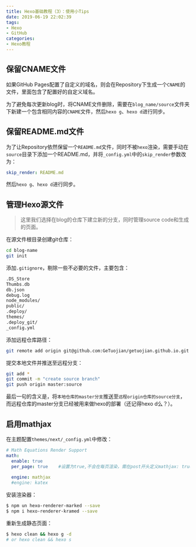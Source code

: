 ```yaml
---
title: Hexo基础教程（3）：使用小Tips
date: 2019-06-19 22:02:39
tags: 
- Hexo
- GitHub
categories: 
- Hexo教程
---
```


## 保留CNAME文件

如果GitHub Pages配置了自定义的域名，则会在Repository下生成一个`CNAME`的文件，里面包含了配置好的自定义域名。

为了避免每次更新blog时，将CNAME文件删除，需要在`blog_name/source`文件夹下新建一个包含相同内容的`CNAME`文件，然后`hexo g`、`hexo d`进行同步。

<!--more-->

## 保留README.md文件

为了让Repository依然保留一个`README.md`文件，同时不被`hexo`渲染，需要手动在`source`目录下添加一个README.md，并将`_config.yml`中的`skip_render`参数改为：

```yaml
skip_render: README.md
```

然后`hexo g`、`hexo d`进行同步。

## 管理Hexo源文件

> 这里我们选择在blog的仓库下建立新的分支，同时管理source code和生成的页面。

在源文件根目录创建git仓库：

```bash
cd blog-name
git init
```

添加`.gitignore`，剔除一些不必要的文件，主要包含：

```bash
.DS_Store
Thumbs.db
db.json
debug.log
node_modules/
public/
.deploy/
themes/
.deploy_git/
_config.yml
```

添加远程仓库路径：

```bash
git remote add origin git@github.com:GeTuojian/getuojian.github.io.git
```

提交本地文件并推送至远程分支：

```bash
git add *
git commit -m "create source branch"
git push origin master:source
```

最后一句的含义是，将`本地仓库的master分支`推送至`远程origin仓库的source分支`，而远程仓库的master分支已经被用来做hexo的部署（还记得hexo d么？）。

## 启用mathjax

在主题配置`themes/next/_config.yml`中修改：

```yaml
# Math Equations Render Support
math:
  enable: true
  per_page: true	#设置为true,不会在每页渲染，需在post开头定义mathjax: true
  
  engine: mathjax
  #engine: katex
```

安装渲染器：

```bash
$ npm un hexo-renderer-marked --save
$ npm i hexo-renderer-kramed --save 
```

重新生成静态页面：

```bash
$ hexo clean && hexo g -d
# or hexo clean && hexo s
```





